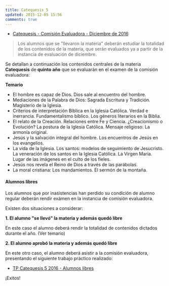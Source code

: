 ```yaml
---
title: Catequesis 5
updated: 2015-12-05 15:56
comments: true
---
```


* [Catequesis - Comisión Evaluadora - Diciembre de 2016](../medocs/catequesis/regulares/2016_12_com_eval_catequesis.pdf)

> Los alumnos que se "llevaron la materia" deberán estudiar la totalidad de los contenidos de la materia, que serán evaluados ya a partir de la instancia de evaluación de diciembre. 

Se detallan a continuación los contenidos centrales de la materia **Catequesis** de **quinto año** que se evaluarán en el examen de la comisión evaluadora: 

**Temario**

* El hombre es capaz de Dios. Dios sale al encuentro del hombre. 
* Mediaciones de la Palabra de Dios: Sagrada Escritura y Tradición. Magisterio de la Iglesia.
* Criterios de interpretación Bíblica en la Iglesia Católica. Verdad e inerrancia. Fundamentalismo bíblico. Los géneros literarios en la Biblia. 
* El relato de la Creación. Relaciones entre Fe y Ciencia. ¿Creacionismo o Evolución? La postura de la Iglesia Católica. Mensaje religioso: La armonía original. 
* Jesús y la salvación integral del hombre. Los encuentros de Jesús en los evangelios.
* La vida de la Iglesia. Los santos: modelos de seguimiento de Jesucristo. La veneración de los santos en la Iglesia Católica. La Virgen María. Lugar de las imágenes en el culto de los fieles. 
* Jesús nos revela el Reino de Dios a través de las parábolas. 
* La moral cristiana: Los mandamientos. El sermón de la montaña.
 
#### Alumnos libres

Los alumnos que por inasistencias han perdido su condición de alumno regular deberán rendir exámen en la instancia de comisión evaluadora. 

Existen dos situaciones a considerar: 

**1. El alumno "se llevó" la materia y además quedó libre**

En este caso el alumno deberá rendir la totalidad de contenidos dictados durante el año. (Ver temario)

**2. El alumno aprobó la materia y además quedó libre**

En este otro caso, el alumno deberá asistir a la comisión evaluadora, presentando el siguiente trabajo práctico realizado: 

* [TP Catequesis 5 2016 - Alumnos libres](../medocs/catequesis/libres/catequesis_libres_com_eval.pdf)

¡Exitos!
